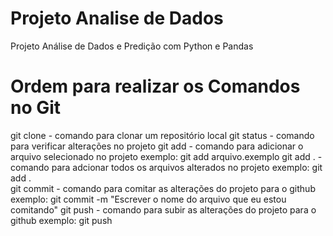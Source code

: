 # Projeto Analise de Dados
Projeto Análise de Dados e Predição com Python e Pandas

# Ordem para realizar os Comandos no Git 

git clone - comando para clonar um repositório local
git status - comando para verificar alterações no projeto
git add - comando para adicionar o arquivo selecionado no projeto 
   exemplo: git add arquivo.exemplo
git add . - comando para adcionar todos os arquivos alterados no projeto 
    exemplo: git add .    
git commit - comando para comitar as alterações do projeto para o github
    exemplo: git commit -m "Escrever o nome do arquivo que eu estou comitando"
git push - comando para subir as alterações do projeto para o github
    exemplo: git push     
